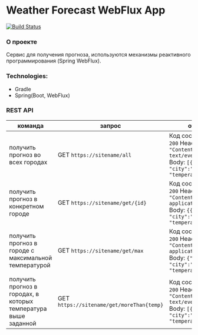 # Weather Forecast WebFlux App
[![Build Status](https://travis-ci.com/denisRudie/weather-reactive.svg?branch=main)](https://travis-ci.com/denisRudie/weather-reactive)

### О проекте
Сервис для получения прогноза, используются механизмы реактивного программирования (Spring WebFlux).

### Technologies:
* Gradle
* Spring(Boot, WebFlux)

### REST API
| команда                               | запрос                                                           | ответ                                                                                                                                     |
|---------------------------------------|------------------------------------------------------------------|-------------------------------------------------------------------------------------------------------------------------------------------|
| получить прогноз во всех городах      | GET ```https://sitename/all```                                       | Код состояния: ```200``` Header: ```"Content-Type: text/event-stream"```  Body: ```[{"id":"", "city":"", "temperature":""}]``` |
| получить прогноз в конкретном городе  | GET ```https://sitename/get/{id}```                                  | Код состояния: ```200``` Header: ```"Content-Type: application/json"```  Body: ```{{"id":"", "city":"", "temperature":""}}```                                            |
| получить прогноз в городе с максимальной температурой | GET ```https://sitename/get/max``` | Код состояния: ```200``` Header: ```"Content-Type: application/json"``` Body: ```{"id":"", "city":"", "temperature":""}```                                                                              |
| получить прогноз в городах, в которых температура выше заданной | GET ```https://sitename/get/moreThan{temp}``` | Код состояния: ```200``` Header: ```"Content-Type: text/event-stream"``` Body: ```[{"id":"", "city":"", "temperature":""}]```                                                                              |
